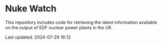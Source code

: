 # Nuke Watch

This repository includes code for retrieving the latest information available on the output of EDF nuclear power plants in the UK.

Last updated: 2024-07-29 16:12